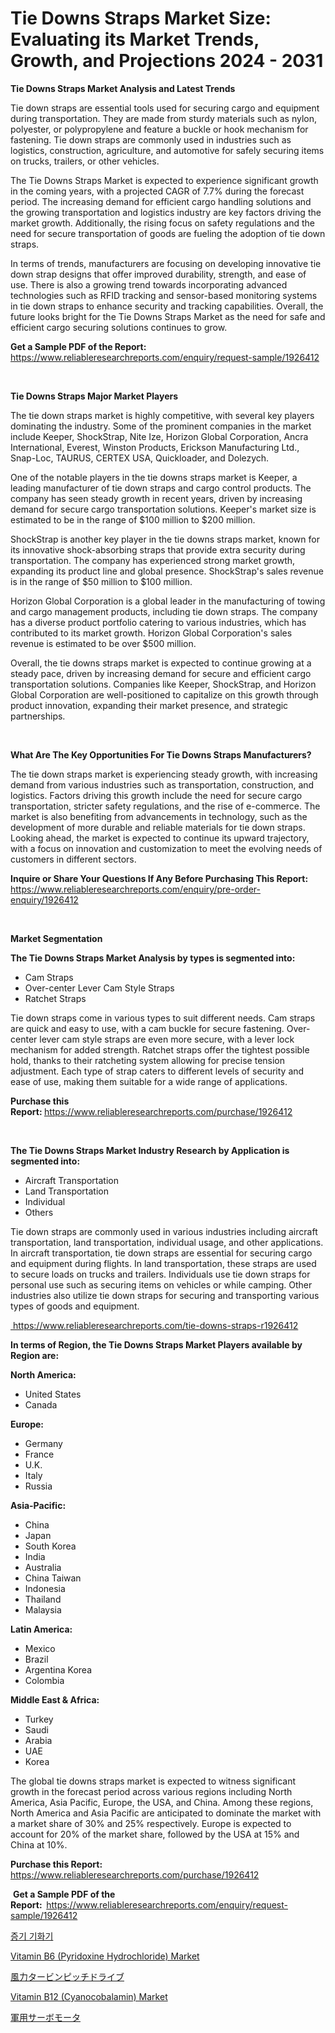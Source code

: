 <p><h1>Tie Downs Straps Market Size: Evaluating its Market Trends, Growth, and Projections 2024 - 2031</h1></p><p><strong>Tie Downs Straps Market Analysis and Latest Trends</strong></p>
<p><p>Tie down straps are essential tools used for securing cargo and equipment during transportation. They are made from sturdy materials such as nylon, polyester, or polypropylene and feature a buckle or hook mechanism for fastening. Tie down straps are commonly used in industries such as logistics, construction, agriculture, and automotive for safely securing items on trucks, trailers, or other vehicles.</p><p>The Tie Downs Straps Market is expected to experience significant growth in the coming years, with a projected CAGR of 7.7% during the forecast period. The increasing demand for efficient cargo handling solutions and the growing transportation and logistics industry are key factors driving the market growth. Additionally, the rising focus on safety regulations and the need for secure transportation of goods are fueling the adoption of tie down straps.</p><p>In terms of trends, manufacturers are focusing on developing innovative tie down strap designs that offer improved durability, strength, and ease of use. There is also a growing trend towards incorporating advanced technologies such as RFID tracking and sensor-based monitoring systems in tie down straps to enhance security and tracking capabilities. Overall, the future looks bright for the Tie Downs Straps Market as the need for safe and efficient cargo securing solutions continues to grow.</p></p>
<p><strong>Get a Sample PDF of the Report:&nbsp;</strong> <a href="https://www.reliableresearchreports.com/enquiry/request-sample/1926412">https://www.reliableresearchreports.com/enquiry/request-sample/1926412</a></p>
<p>&nbsp;</p>
<p><strong>Tie Downs Straps Major Market Players</strong></p>
<p><p>The tie down straps market is highly competitive, with several key players dominating the industry. Some of the prominent companies in the market include Keeper, ShockStrap, Nite Ize, Horizon Global Corporation, Ancra International, Everest, Winston Products, Erickson Manufacturing Ltd., Snap-Loc, TAURUS, CERTEX USA, Quickloader, and Dolezych.</p><p>One of the notable players in the tie downs straps market is Keeper, a leading manufacturer of tie down straps and cargo control products. The company has seen steady growth in recent years, driven by increasing demand for secure cargo transportation solutions. Keeper's market size is estimated to be in the range of $100 million to $200 million.</p><p>ShockStrap is another key player in the tie downs straps market, known for its innovative shock-absorbing straps that provide extra security during transportation. The company has experienced strong market growth, expanding its product line and global presence. ShockStrap's sales revenue is in the range of $50 million to $100 million.</p><p>Horizon Global Corporation is a global leader in the manufacturing of towing and cargo management products, including tie down straps. The company has a diverse product portfolio catering to various industries, which has contributed to its market growth. Horizon Global Corporation's sales revenue is estimated to be over $500 million.</p><p>Overall, the tie downs straps market is expected to continue growing at a steady pace, driven by increasing demand for secure and efficient cargo transportation solutions. Companies like Keeper, ShockStrap, and Horizon Global Corporation are well-positioned to capitalize on this growth through product innovation, expanding their market presence, and strategic partnerships.</p></p>
<p>&nbsp;</p>
<p><strong>What Are The Key Opportunities For Tie Downs Straps Manufacturers?</strong></p>
<p><p>The tie down straps market is experiencing steady growth, with increasing demand from various industries such as transportation, construction, and logistics. Factors driving this growth include the need for secure cargo transportation, stricter safety regulations, and the rise of e-commerce. The market is also benefiting from advancements in technology, such as the development of more durable and reliable materials for tie down straps. Looking ahead, the market is expected to continue its upward trajectory, with a focus on innovation and customization to meet the evolving needs of customers in different sectors.</p></p>
<p><strong>Inquire or Share Your Questions If Any Before Purchasing This Report:</strong> <a href="https://www.reliableresearchreports.com/enquiry/pre-order-enquiry/1926412">https://www.reliableresearchreports.com/enquiry/pre-order-enquiry/1926412</a></p>
<p>&nbsp;</p>
<p><strong>Market Segmentation</strong></p>
<p><strong>The Tie Downs Straps Market Analysis by types is segmented into:</strong></p>
<p><ul><li>Cam Straps</li><li>Over-center Lever Cam Style Straps</li><li>Ratchet Straps</li></ul></p>
<p><p>Tie down straps come in various types to suit different needs. Cam straps are quick and easy to use, with a cam buckle for secure fastening. Over-center lever cam style straps are even more secure, with a lever lock mechanism for added strength. Ratchet straps offer the tightest possible hold, thanks to their ratcheting system allowing for precise tension adjustment. Each type of strap caters to different levels of security and ease of use, making them suitable for a wide range of applications.</p></p>
<p><strong>Purchase this Report:&nbsp;</strong><a href="https://www.reliableresearchreports.com/purchase/1926412">https://www.reliableresearchreports.com/purchase/1926412</a></p>
<p>&nbsp;</p>
<p><strong>The Tie Downs Straps Market Industry Research by Application is segmented into:</strong></p>
<p><ul><li>Aircraft Transportation</li><li>Land Transportation</li><li>Individual</li><li>Others</li></ul></p>
<p><p>Tie down straps are commonly used in various industries including aircraft transportation, land transportation, individual usage, and other applications. In aircraft transportation, tie down straps are essential for securing cargo and equipment during flights. In land transportation, these straps are used to secure loads on trucks and trailers. Individuals use tie down straps for personal use such as securing items on vehicles or while camping. Other industries also utilize tie down straps for securing and transporting various types of goods and equipment.</p></p>
<p><a href="https://www.reliableresearchreports.com/tie-downs-straps-r1926412">&nbsp;https://www.reliableresearchreports.com/tie-downs-straps-r1926412</a></p>
<p><strong>In terms of Region, the Tie Downs Straps Market Players available by Region are:</strong></p>
<p>
    <p> <strong> North America: </strong>
        <ul>
            <li>United States</li>
            <li>Canada</li>
        </ul>
        </p> 
    <p> <strong> Europe: </strong>
        <ul>
            <li>Germany</li>
            <li>France</li>
            <li>U.K.</li>
            <li>Italy</li>
            <li>Russia</li>
        </ul>
        </p> 
    <p> <strong> Asia-Pacific: </strong>
        <ul>
            <li>China</li>
            <li>Japan</li>
            <li>South Korea</li>
            <li>India</li>
            <li>Australia</li>
            <li>China Taiwan</li>
            <li>Indonesia</li>
            <li>Thailand</li>
            <li>Malaysia</li>
        </ul>
        </p> 
    <p> <strong> Latin America: </strong>
        <ul>
            <li>Mexico</li>
            <li>Brazil</li>
            <li>Argentina Korea</li>
            <li>Colombia</li>
        </ul>
        </p> 
    <p> <strong> Middle East & Africa: </strong>
        <ul>
            <li>Turkey</li>
            <li>Saudi</li>
            <li>Arabia</li>
            <li>UAE</li>
            <li>Korea</li>
        </ul>
    </p>
    </p>
<p><p>The global tie downs straps market is expected to witness significant growth in the forecast period across various regions including North America, Asia Pacific, Europe, the USA, and China. Among these regions, North America and Asia Pacific are anticipated to dominate the market with a market share of 30% and 25% respectively. Europe is expected to account for 20% of the market share, followed by the USA at 15% and China at 10%.</p></p>
<p><strong>Purchase this Report: </strong><a href="https://www.reliableresearchreports.com/purchase/1926412">https://www.reliableresearchreports.com/purchase/1926412</a></p>
<p>&nbsp;<strong>Get a Sample PDF of the Report:&nbsp;&nbsp;</strong><a href="https://www.reliableresearchreports.com/enquiry/request-sample/1926412">https://www.reliableresearchreports.com/enquiry/request-sample/1926412</a></p>
<p><strong></strong></p>
<p><p><a href="https://medium.com/@khelifsolo/2024%EB%85%84%EB%B6%80%ED%84%B0-2031%EB%85%84%EA%B9%8C%EC%A7%80-%EC%9D%98-%EC%97%B0%ED%8F%89%EA%B7%A0-%EC%84%B1%EC%9E%A5%EB%A5%A0%EB%A1%9C-%ED%99%95%EB%8C%80%EB%90%98%EB%8A%94-%EC%8A%A4%ED%8C%80-%EC%A6%9D%EB%B0%9C%EA%B8%B0-%EC%8B%9C%EC%9E%A5-%EA%B7%9C%EB%AA%A8%EC%97%90-%EB%8C%80%ED%95%9C-%ED%86%B5%EC%B0%B0%EB%A0%A5-bf9404f88842">증기 기화기</a></p><p><a href="https://github.com/jahid123ahm/Market-Research-Report-List-1/blob/main/vitamin-b6-pyridoxine-hydrochloride-market.md">Vitamin B6 (Pyridoxine Hydrochloride) Market</a></p><p><a href="https://github.com/reliezer65/Market-Research-Report-List-1/blob/main/4057087116317.md">風力タービンピッチドライブ</a></p><p><a href="https://github.com/riwar777/Market-Research-Report-List-1/blob/main/vitamin-b12-cyanocobalamin-market.md">Vitamin B12 (Cyanocobalamin) Market</a></p><p><a href="https://github.com/RodHoppe07/Market-Research-Report-List-2/blob/main/3268026116316.md">軍用サーボモータ</a></p></p>